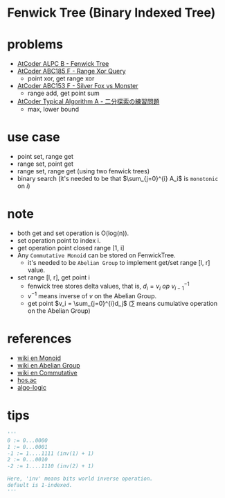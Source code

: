 # Fenwick Tree (Binary Indexed Tree)


# problems
- [AtCoder ALPC B - Fenwick Tree](https://atcoder.jp/contests/practice2/tasks/practice2_b)
- [AtCoder ABC185 F - Range Xor Query](https://atcoder.jp/contests/abc185/tasks/abc185_f)
  - point xor, get range xor 
- [AtCoder ABC153 F - Silver Fox vs Monster](https://atcoder.jp/contests/abc153/tasks/abc153_f)
  - range add, get point sum
- [AtCoder Typical Algorithm A - 二分探索の練習問題](https://atcoder.jp/contests/typical-algorithm/tasks/typical_algorithm_a)
  - max, lower bound


# use case 
- point set, range get
- range set, point get
- range set, range get (using two fenwick trees)
- binary search (it's needed to be that $\sum_{j=0}^{i} A_i$ is `monotonic` on $i$)



# note
- both get and set operation is O(log(n)).
- set operation point to index i.
- get operation point closed range [1, i]
- Any `Commutative Monoid` can be stored on FenwickTree.
  - it's needed to be `Abelian Group` to implement get/set range [l, r] value.
- set range [l, r], get point i
  - fenwick tree stores delta values, that is, $d_i = v_i\ op\ v_{i - 1}^{-1}$
  - $v^{-1}$ means inverse of $v$ on the Abelian Group.
  - get point $v_i = \sum_{j=0}^{i}d_j$ ($\sum$ means cumulative operation on the Abelian Group)




# references 
- [wiki en Monoid](https://en.wikipedia.org/wiki/Monoid)
- [wiki en Abelian Group](https://en.wikipedia.org/wiki/Abelian_group)
- [wiki en Commutative](https://en.wikipedia.org/wiki/Commutative_property)
- [hos.ac](http://hos.ac/slides/20140319_bit.pdf)
- [algo-logic](https://algo-logic.info/binary-indexed-tree/)



# tips 
```py
'''
0 := 0...0000
1 := 0...0001
-1 := 1....1111 (inv(1) + 1)
2 := 0...0010
-2 := 1....1110 (inv(2) + 1)

Here, 'inv' means bits world inverse operation.
default is 1-indexed.
'''
```
